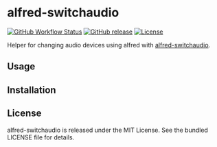alfred-switchaudio
=========

[![GitHub Workflow Status](https://img.shields.io/github/actions/workflow/status/akerl/alfred-switchaudio/build.yml?branch=main)](https://github.com/akerl/alfred-switchaudio/actions)
[![GitHub release](https://img.shields.io/github/release/akerl/alfred-switchaudio.svg)](https://github.com/akerl/alfred-switchaudio/releases)
[![License](https://img.shields.io/github/license/akerl/alfred-switchaudio)](https://github.com/akerl/alfred-switchaudio/blob/master/LICENSE)

Helper for changing audio devices using alfred with [alfred-switchaudio](https://github.com/deweller/alfred-switchaudio-osx).

## Usage

## Installation

## License

alfred-switchaudio is released under the MIT License. See the bundled LICENSE file for details.
